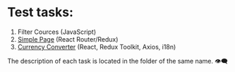 # Test tasks:
1. Filter Cources (JavaScript)
2. [Simple Page](https://test-tasks-nti3.vercel.app/) (React Router/Redux)
3. [Currency Converter](https://bit.ly/currency-converter-m4xprd) (React, Redux Toolkit, Axios, i18n)

The description of each task is located in the folder of the same name. 👁‍🗨
